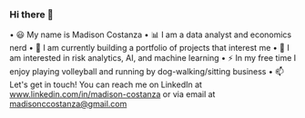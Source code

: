 ### Hi there 👋
 	
• 😃 My name is Madison Costanza
• 📊 I am a data analyst and economics nerd
• 🌱 I am currently building a portfolio of projects that interest me
• 🧠 I am interested in risk analytics, AI, and machine learning
• ⚡ In my free time I enjoy playing volleyball and running by dog-walking/sitting business
• 📫 Let's get in touch! You can reach me on LinkedIn at www.linkedin.com/in/madison-costanza or via email at madisonccostanza@gmail.com
